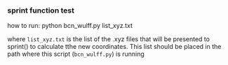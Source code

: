 ### sprint function test

how to run:
python bcn_wulff.py list_xyz.txt

where `list_xyz.txt` is the list of the .xyz files
that will be presented to sprint() to calculate tthe
new coordinates.
This list should be placed in the path where this
script (`bcn_wulff.py`) is running
